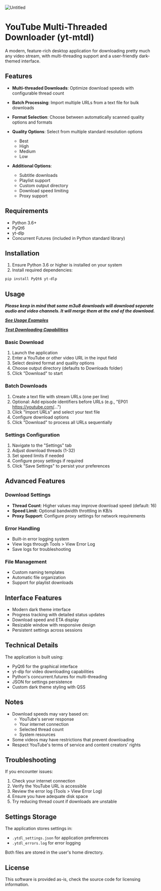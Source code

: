 ![Untitled](https://github.com/user-attachments/assets/ec7ca53c-42f5-483f-b7c0-8919fad33808)

# YouTube Multi-Threaded Downloader (yt-mtdl)

A modern, feature-rich desktop application for downloading pretty much any video stream, with multi-threading support and a user-friendly dark-themed interface.

## Features

- **Multi-threaded Downloads**: Optimize download speeds with configurable thread count

- **Batch Processing**: Import multiple URLs from a text file for bulk downloads

- **Format Selection**: Choose between automatically scanned quality options and formats

- **Quality Options**: Select from multiple standard resolution options
  - Best
  - High
  - Medium
  - Low

- **Additional Options**:
  - Subtitle downloads
  - Playlist support
  - Custom output directory
  - Download speed limiting
  - Proxy support

## Requirements

- Python 3.6+
- PyQt6
- yt-dlp
- Concurrent Futures (included in Python standard library)

## Installation

1. Ensure Python 3.6 or higher is installed on your system
2. Install required dependencies:
```bash
pip install PyQt6 yt-dlp
```

## Usage

***Please keep in mind that some m3u8 downloads will download seperate audio and video channels. It will merge them at the end of the download.***

***[See Usage Examples](https://github.com/lolitemaultes/yt-mtdl/blob/main/USE.md)***

***[Test Downloading Capabilities](https://github.com/lolitemaultes/m3u8-urls)***

### Basic Download
1. Launch the application
2. Enter a YouTube or other video URL in the input field
3. Select desired format and quality options
4. Choose output directory (defaults to Downloads folder)
5. Click "Download" to start

### Batch Downloads
1. Create a text file with stream URLs (one per line)
2. Optional: Add episode identifiers before URLs (e.g., "EP01 https://youtube.com/...")
3. Click "Import URLs" and select your text file
4. Configure download options
5. Click "Download" to process all URLs sequentially

### Settings Configuration
1. Navigate to the "Settings" tab
2. Adjust download threads (1-32)
3. Set speed limits if needed
4. Configure proxy settings if required
5. Click "Save Settings" to persist your preferences

## Advanced Features

### Download Settings
- **Thread Count**: Higher values may improve download speed (default: 16)
- **Speed Limit**: Optional bandwidth throttling in KB/s
- **Proxy Support**: Configure proxy settings for network requirements

### Error Handling
- Built-in error logging system
- View logs through Tools > View Error Log
- Save logs for troubleshooting

### File Management
- Custom naming templates
- Automatic file organization
- Support for playlist downloads

## Interface Features

- Modern dark theme interface
- Progress tracking with detailed status updates
- Download speed and ETA display
- Resizable window with responsive design
- Persistent settings across sessions

## Technical Details

The application is built using:
- PyQt6 for the graphical interface
- yt-dlp for video downloading capabilities
- Python's concurrent.futures for multi-threading
- JSON for settings persistence
- Custom dark theme styling with QSS

## Notes

- Download speeds may vary based on:
  - YouTube's server response
  - Your internet connection
  - Selected thread count
  - System resources
- Some videos may have restrictions that prevent downloading
- Respect YouTube's terms of service and content creators' rights

## Troubleshooting

If you encounter issues:
1. Check your internet connection
2. Verify the YouTube URL is accessible
3. Review the error log (Tools > View Error Log)
4. Ensure you have adequate disk space
5. Try reducing thread count if downloads are unstable

## Settings Storage

The application stores settings in:
- `.ytdl_settings.json` for application preferences
- `.ytdl_errors.log` for error logging

Both files are stored in the user's home directory.

## License

This software is provided as-is, check the source code for licensing information.
